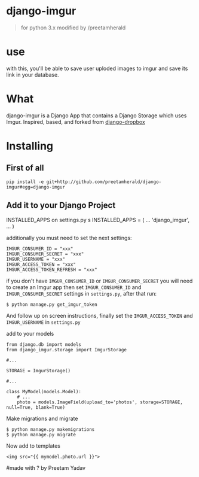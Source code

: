 # django-imgur
> for python 3.x modified by /preetamherald

# use

with this, you'll be able to save user uploded images to imgur and save its link in your database.

# What

django-imgur is a Django App that contains a Django Storage which uses Imgur.
Inspired, based, and forked from [django-dropbox](https://github.com/andres-torres-marroquin/django-dropbox)

# Installing

## First of all

    pip install -e git+http://github.com/preetamherald/django-imgur#egg=django-imgur

## Add it to your Django Project

INSTALLED_APPS on settings.py
s
    INSTALLED_APPS = (
        ...
        'django_imgur',
        ...
    )

additionally you must need to set the next settings:

    IMGUR_CONSUMER_ID = "xxx"
    IMGUR_CONSUMER_SECRET = "xxx"
    IMGUR_USERNAME = "xxx"
    IMGUR_ACCESS_TOKEN = "xxx"
    IMGUR_ACCESS_TOKEN_REFRESH = "xxx"

if you don't have `IMGUR_CONSUMER_ID` or `IMGUR_CONSUMER_SECRET` 
you will need to create an Imgur app 
then set `IMGUR_CONSUMER_ID` and `IMGUR_CONSUMER_SECRET` settings in `settings.py`,
after that run:

    $ python manage.py get_imgur_token

And follow up on screen instructions, finally set the `IMGUR_ACCESS_TOKEN` and `IMGUR_USERNAME` in `settings.py`

add to your models

    from django.db import models
    from django_imgur.storage import ImgurStorage
    
    #...

    STORAGE = ImgurStorage()
    
    #...

    class MyModel(models.Model):
        # ...
        photo = models.ImageField(upload_to='photos', storage=STORAGE, null=True, blank=True)

Make migrations and migrate

    $ python manage.py makemigrations
    $ python manage.py migrate
    
Now add to templates

    <img src="{{ mymodel.photo.url }}">

#made with ? by Preetam Yadav